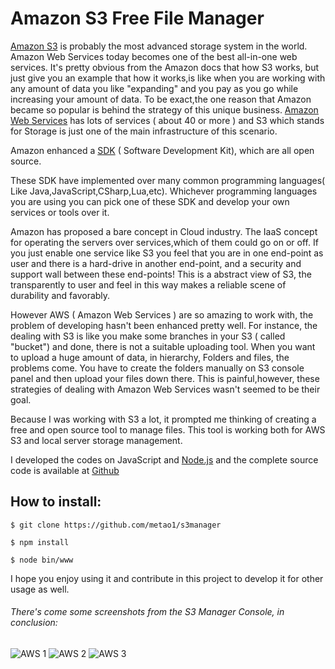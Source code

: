 # Amazon S3 Free File Manager

[Amazon S3](https://aws.amazon.com/s3) is probably the most advanced storage system in the world. Amazon Web Services today becomes one of the best all-in-one web services. It's pretty obvious from the Amazon docs that how S3 works, but just give you an example that how it works,is like when you are working with any amount of data you like "expanding" and you pay as you go while increasing your amount of data. To be exact,the one reason that Amazon became so popular is behind the strategy of this unique business. [Amazon Web Services](http://aws.amazon.com) has lots of services ( about 40 or more ) and S3 which stands for Storage is just one of the main infrastructure of this scenario.

Amazon enhanced a [SDK](https://github.com/aws) ( Software Development Kit), which are all open source.

These SDK have implemented over many common programming languages( Like Java,JavaScript,CSharp,Lua,etc). Whichever programming languages you are using you can pick one of these SDK and develop your own services or tools over it.

Amazon has proposed a bare concept in Cloud industry. The IaaS concept for operating the servers over services,which of them could go on or off. If you just enable one service like S3 you feel that you are in one end-point as user and there is a hard-drive in another end-point, and a security and support wall between these end-points! This is a abstract view of S3, the transparently to user and feel in this way makes a reliable scene of durability and favorably.

However AWS ( Amazon Web Services ) are so amazing to work with, the problem of developing hasn't been enhanced pretty well. For instance, the dealing with S3 is like you make some branches in your S3 ( called "bucket") and done, there is not a suitable uploading tool. When you want to upload a huge amount of data, in hierarchy, Folders and files, the problems come. You have to create the folders manually on S3 console panel and then upload your files down there. This is painful,however, these strategies of dealing with Amazon Web Services wasn't seemed to be their goal.  

Because I was working with S3 a lot, it prompted me thinking of creating a free and open source tool to manage files. This tool is working both for AWS S3  and local  server storage  management.

I developed the codes on JavaScript and [Node.js](http://nodejs.org) and 
the complete source code is available at [Github](https://github.com/metao1/s3manager)
## How to install:
```
$ git clone https://github.com/metao1/s3manager

$ npm install 

$ node bin/www
```
I hope you enjoy using it and contribute in this project to develop it for other usage as well.


###### There's come some screenshots from the S3 Manager Console, in conclusion:
![AWS 1](data//s3manager/aws.jpg)
![AWS 2](data//s3manager/aws1.jpg)
![AWS 3](data//s3manager/aws4.jpg)

